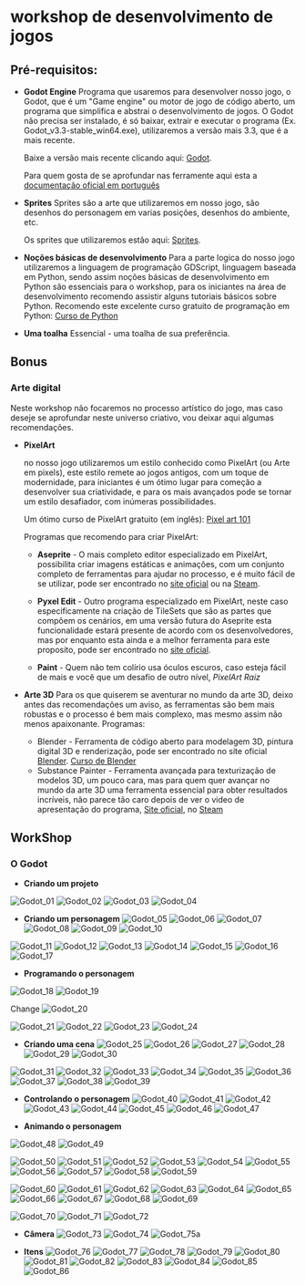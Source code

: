 # workshop de desenvolvimento de jogos


## Pré-requisitos:

* **Godot Engine**
    Programa que usaremos para desenvolver nosso jogo, o Godot, que é um "Game engine" ou motor de jogo de código aberto, um programa que simplifica e abstrai o desenvolvimento de jogos.
    O Godot não precisa ser instalado, é só baixar, extrair e executar o programa (Ex. Godot_v3.3-stable_win64.exe), utilizaremos a versão mais 3.3, que é a mais recente.    

    Baixe a versão mais recente clicando aqui: [Godot](https://downloads.tuxfamily.org/godotengine/3.3/Godot_v3.3-stable_win64.exe.zip).

    Para quem gosta de se aprofundar nas ferramente aqui esta a [documentação oficial em português ](https://docs.godotengine.org/pt_BR/stable/)

* **Sprites**
    Sprites são a arte que utilizaremos em nosso jogo, são desenhos do personagem em varias posições, desenhos do ambiente, etc.

    Os sprites que utilizaremos estão aqui: [Sprites](/docs/sprites.zip).

* **Noções básicas de desenvolvimento**
    Para a parte logica do nosso jogo utilizaremos a linguagem de programação GDScript, linguagem baseada em Python, sendo assim noções básicas de desenvolvimento em Python são essenciais para o workshop, para  os iniciantes na área de desenvolvimento recomendo assistir alguns tutoriais básicos sobre Python.
    Recomendo este excelente curso gratuito de programação em Python: [Curso de Python](https://www.youtube.com/playlist?list=PLHz_AreHm4dlKP6QQCekuIPky1CiwmdI6)

* **Uma toalha**
    Essencial - uma toalha de sua preferência.

## Bonus

### Arte digital

Neste workshop não focaremos no processo artístico do jogo, mas caso deseje se aprofundar neste universo criativo, vou deixar aqui algumas recomendações.

* **PixelArt**

    no nosso jogo utilizaremos um estilo conhecido como PixelArt (ou Arte em pixels), este estilo remete ao jogos antigos, com um toque de modernidade, para iniciantes é um ótimo lugar para começão a desenvolver sua criatividade, e para os mais avançados pode se tornar um estilo desafiador, com inúmeras possibilidades.

    Um ótimo curso de PixelArt gratuito (em inglês): [Pixel art 101](https://www.youtube.com/playlist?list=PLmac3HPrav-9UWt-ahViIZxpyQxJ2wPSH)


    Programas que recomendo para criar PixelArt:

    - **Aseprite** - O mais completo editor especializado em PixelArt, possibilita criar imagens estáticas e animações, com um conjunto completo de ferramentas para ajudar no processo, e é muito fácil de se utilizar, pode ser encontrado no [site oficial](https://www.aseprite.org/) ou na [Steam](https://store.steampowered.com/app/431730/Aseprite/).

    - **Pyxel Edit** - Outro programa especializado em PixelArt, neste caso especificamente na criação de TileSets que são as partes que compõem os cenários, em uma versão futura do Aseprite esta funcionalidade estará presente de acordo com os desenvolvedores, mas por enquanto esta ainda e a melhor ferramenta para este proposito, pode ser encontrado no [site oficial](https://pyxeledit.com/).

    - **Paint** - Quem não tem colírio usa óculos escuros, caso esteja fácil de mais e você que  um desafio de outro nível, *PixelArt Raiz*


* **Arte 3D**
Para os que quiserem se aventurar no mundo da arte 3D, deixo antes das recomendações um aviso, as ferramentas são bem mais robustas e o processo é bem mais complexo, mas mesmo assim não menos apaixonante.
Programas:
    - Blender - Ferramenta de código aberto para modelagem 3D, pintura digital 3D e renderização, pode ser encontrado no site oficial [Blender](https://www.blender.org/).
    [Curso de Blender](https://www.youtube.com/playlist?list=PLrYLf1JihKtb5pbeR6fX1bMoREsjJn0Q_&ab_channel=DanielFranco)
    - Substance Painter - Ferramenta avançada para texturização de modelos 3D, um pouco cara, mas para quem quer avançar no mundo da arte 3D uma ferramenta essencial para obter resultados incríveis, não parece tão caro depois de ver o video de apresentação do programa, [Site oficial](https://www.substance3d.com/products/substance-painter/), no [Steam](https://store.steampowered.com/app/1454900/Substance_Painter_2021/)

## WorkShop

### O Godot

* **Criando um projeto**

![Godot_01](./docs/Godot_01.png)
![Godot_02](./docs/Godot_02.png)
![Godot_03](./docs/Godot_03.png)
![Godot_04](./docs/Godot_04.png)

* **Criando um personagem**
![Godot_05](./docs/Godot_05.png)
![Godot_06](./docs/Godot_06.png)
![Godot_07](./docs/Godot_07.png)
![Godot_08](./docs/Godot_08.png)
![Godot_09](./docs/Godot_09.png)
![Godot_10](./docs/Godot_10.png)

![Godot_11](./docs/Godot_11.png)
![Godot_12](./docs/Godot_12.png)
![Godot_13](./docs/Godot_13.png)
![Godot_14](./docs/Godot_14.png)
![Godot_15](./docs/Godot_15.png)
![Godot_16](./docs/Godot_16.png)
![Godot_17](./docs/Godot_17.png)

* **Programando o personagem**

![Godot_18](./docs/Godot_18.png)
![Godot_19](./docs/Godot_19.png)

Change
![Godot_20](./docs/Godot_20.png)

![Godot_21](./docs/Godot_21.png)
![Godot_22](./docs/Godot_22.png)
![Godot_23](./docs/Godot_23.png)
![Godot_24](./docs/Godot_24.png)

* **Criando uma cena**
![Godot_25](./docs/Godot_25.png)
![Godot_26](./docs/Godot_26.png)
![Godot_27](./docs/Godot_27.png)
![Godot_28](./docs/Godot_28.png)
![Godot_29](./docs/Godot_29.png)
![Godot_30](./docs/Godot_30.png)

![Godot_31](./docs/Godot_31.png)
![Godot_32](./docs/Godot_32.png)
![Godot_33](./docs/Godot_33.png)
![Godot_34](./docs/Godot_34.png)
![Godot_35](./docs/Godot_35.png)
![Godot_36](./docs/Godot_36.png)
![Godot_37](./docs/Godot_37.png)
![Godot_38](./docs/Godot_38.png)
![Godot_39](./docs/Godot_39.png)

* **Controlando o personagem**
![Godot_40](./docs/Godot_40.png)
![Godot_41](./docs/Godot_41.png)
![Godot_42](./docs/Godot_42.png)
![Godot_43](./docs/Godot_43.png)
![Godot_44](./docs/Godot_44.png)
![Godot_45](./docs/Godot_45.png)
![Godot_46](./docs/Godot_46.png)
![Godot_47](./docs/Godot_47.png)

* **Animando o personagem**

![Godot_48](./docs/Godot_48.png)
![Godot_49](./docs/Godot_49.png)

![Godot_50](./docs/Godot_50.png)
![Godot_51](./docs/Godot_51.png)
![Godot_52](./docs/Godot_52.png)
![Godot_53](./docs/Godot_53.png)
![Godot_54](./docs/Godot_54.png)
![Godot_55](./docs/Godot_55.png)
![Godot_56](./docs/Godot_56.png)
![Godot_57](./docs/Godot_57.png)
![Godot_58](./docs/Godot_58.png)
![Godot_59](./docs/Godot_59.png)

![Godot_60](./docs/Godot_60.png)
![Godot_61](./docs/Godot_61.png)
![Godot_62](./docs/Godot_62.png)
![Godot_63](./docs/Godot_63.png)
![Godot_64](./docs/Godot_64.png)
![Godot_65](./docs/Godot_65.png)
![Godot_66](./docs/Godot_66.png)
![Godot_67](./docs/Godot_67.png)
![Godot_68](./docs/Godot_68.png)
![Godot_69](./docs/Godot_69.png)


![Godot_70](./docs/Godot_70.png)
![Godot_71](./docs/Godot_71.png)
![Godot_72](./docs/Godot_72.png)


* **Câmera**
![Godot_73](./docs/Godot_73.png)
![Godot_74](./docs/Godot_74.png)
![Godot_75](./docs/Godot_75.png)a

* **Itens**
![Godot_76](./docs/Godot_76.png)
![Godot_77](./docs/Godot_77.png)
![Godot_78](./docs/Godot_78.png)
![Godot_79](./docs/Godot_79.png)
![Godot_80](./docs/Godot_80.png)
![Godot_81](./docs/Godot_81.png)
![Godot_82](./docs/Godot_81.png)
![Godot_83](./docs/Godot_81.png)
![Godot_84](./docs/Godot_81.png)
![Godot_85](./docs/Godot_81.png)
![Godot_86](./docs/Godot_81.png)